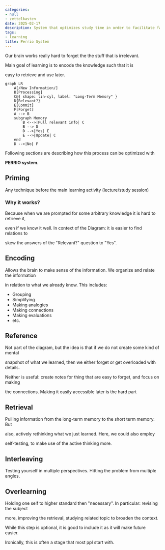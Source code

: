 ```yaml
---
categories:
- null
- zettelkasten
date: 2025-02-17
description: System that optimizes study time in order to facilitate faster learning
tags:
- learning
title: Perrio System
---
```


Our brain works really hard to forget the the stuff that is irrelevant. 

Main goal of learning is to encode the knowledge such that it is 

easy to retrieve and use later.

```mermaid
graph LR
    A[/New Information/]
	B[Processing]
	C@{ shape: lin-cyl, label: "Long-Term Memory" }
	D{Relevant?}
	E[Commit]
	F[Forget]
	A --> B
	subgraph Memory
		B <-->|Pull relevant info| C
		B --> D
		D -->|Yes| E
		E -->|Update| C
	end 
	D -->|No| F
```

Following sections are describing how this process can be optimized with 

**PERRIO system**.

## Priming

Any technique before the main learning activity (lecture/study session)

### Why it works?

Because when we are prompted for some arbitrary knowledge it is hard to retrieve it, 

even if we know it well. In context of the Diagram: it is easier to find relations to 

skew the answers of the "Relevant?" question to "Yes".

## Encoding

Allows the brain to make sense of the information. We organize and relate the information

in relation to what we already know. This includes:

- Grouping
- Simplifying
- Making analogies
- Making connections
- Making evaluations
- etc.

## Reference

Not part of the diagram, but the idea is that if we do not create some kind of mental 

snapshot of what we learned, then we either forget or get overloaded with details.

Neither is useful: create notes for thing that are easy to forget, and focus on making 

the connections. Making it easily accessible later is the hard part

## Retrieval

Pulling information from the long-term memory to the short term memory. But

also, actively rethinking what we just learned. Here, we could also employ

self-testing, to make use of the active thinking more.

## Interleaving

Testing yourself in multiple perspectives. Hitting the problem from multiple angles.

## Overlearning

Holding one self to higher standard then "necessary". In particular: revising the subject

more, improving the retrieval, studying related topic to broaden the context.

While this step is optional, it is good to include it as it will make future easier. 

Ironically, this is often a stage that most ppl start with.
